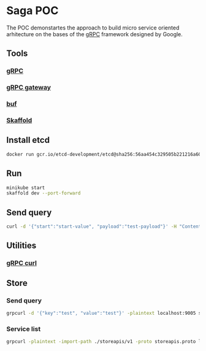 # Saga POC

The POC demonstartes the approach to build micro service oriented arhitecture on the bases of the [gRPC](https://grpc.io/docs/languages/go/basics/) framework designed by Google. 

## Tools
### [gRPC](https://grpc.io/docs/languages/go/basics/)
### [gRPC gateway](https://github.com/grpc-ecosystem/grpc-gateway)
### [buf](https://github.com/bufbuild/buf)
### [Skaffold](https://skaffold.dev/docs/quickstart/)

## Install etcd
```bash
docker run gcr.io/etcd-development/etcd@sha256:56aa454c329505b221216a60647ab315bf87c5bafe1ffe81c0af9014b496788a
```

## Run
```bash
minikube start
skaffold dev --port-forward
```
## Send query
```bash
curl -d '{"start":"start-value", "payload":"test-payload"}' -H "Content-type: application/json" -X POST http://localhost:9000/v1/saga-state
```

## Utilities 

### [gRPC curl](https://github.com/fullstorydev/grpcurl)


## Store 

### Send query
```bash
grpcurl -d '{"key":"test", "value":"test"}' -plaintext localhost:9005 storeapis.v1.StoreService/Put
```

### Service list
```bash
grpcurl -plaintext -import-path ./storeapis/v1 -proto storeapis.proto localhost:9005 list
```
